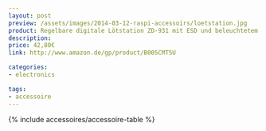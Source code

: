 ```yaml
---
layout: post
preview: /assets/images/2014-03-12-raspi-accessoirs/loetstation.jpg
product: Regelbare digitale Lötstation ZD-931 mit ESD und beleuchtetem Display
description:
price: 42,80€
link: http://www.amazon.de/gp/product/B005CMT5U

categories:
- electronics

tags:
- accessoire
---
```


{% include accessoires/accessoire-table %}